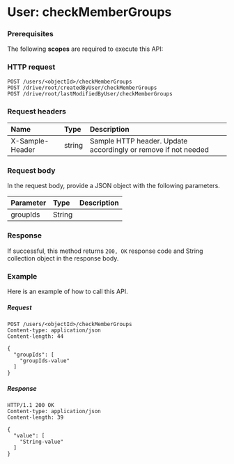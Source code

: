 # User: checkMemberGroups


### Prerequisites
The following **scopes** are required to execute this API: 
### HTTP request
<!-- { "blockType": "ignored" } -->
```http
POST /users/<objectId>/checkMemberGroups
POST /drive/root/createdByUser/checkMemberGroups
POST /drive/root/lastModifiedByUser/checkMemberGroups

```
### Request headers
| Name       | Type | Description|
|:---------------|:--------|:----------|
| X-Sample-Header  | string  | Sample HTTP header. Update accordingly or remove if not needed|

### Request body
In the request body, provide a JSON object with the following parameters.

| Parameter	   | Type	|Description|
|:---------------|:--------|:----------|
|groupIds|String||

### Response
If successful, this method returns `200, OK` response code and String collection object in the response body.

### Example
Here is an example of how to call this API.
##### Request
<!-- {
  "blockType": "request",
  "name": "user_checkmembergroups"
}-->
```http
POST /users/<objectId>/checkMemberGroups
Content-type: application/json
Content-length: 44

{
  "groupIds": [
    "groupIds-value"
  ]
}
```

##### Response
<!-- {
  "blockType": "response",
  "truncated": false,
  "@odata.type": "string"
} -->
```http
HTTP/1.1 200 OK
Content-type: application/json
Content-length: 39

{
  "value": [
    "String-value"
  ]
}
```

<!-- uuid: e8f9111b-f790-4ce8-ad51-0c67cfa95209
2015-10-16 23:06:10 UTC -->
<!-- {
  "type": "#page.annotation",
  "description": "User: checkMemberGroups",
  "keywords": "",
  "section": "documentation",
  "tocPath": ""
}-->